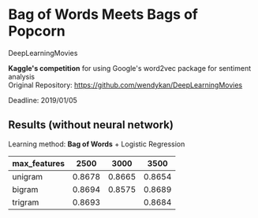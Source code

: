 # Bag of Words Meets Bags of Popcorn

DeepLearningMovies 

**Kaggle's competition** for using Google's word2vec package for sentiment analysis  
Original Repository: https://github.com/wendykan/DeepLearningMovies  
  
Deadline: 2019/01/05


## Results (without neural network)

Learning method: **Bag of Words** + Logistic Regression

max_features | 2500 | 3000 | 3500
--- | --- | --- | ---
unigram | 0.8678 | 0.8665 | 0.8654
bigram | 0.8694 | 0.8575 | 0.8689
trigram | 0.8693 |  | 0.8684
